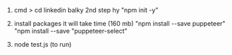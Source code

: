1. cmd > cd linkedin
balky 2nd step hy "npm init -y"

2. install packages it will take time (160 mb)
"npm install --save puppeteer"
"npm install --save "puppeteer-select"
3. node test.js      (to run)
